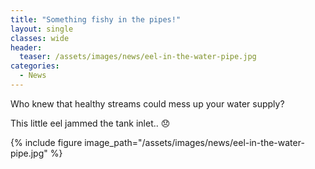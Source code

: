 ```yaml
---
title: "Something fishy in the pipes!"
layout: single
classes: wide
header:
  teaser: /assets/images/news/eel-in-the-water-pipe.jpg
categories:
  - News
---
```


Who knew that healthy streams could mess up your water supply?

This little eel jammed the tank inlet.. 😞

{% include figure image_path="/assets/images/news/eel-in-the-water-pipe.jpg" %}